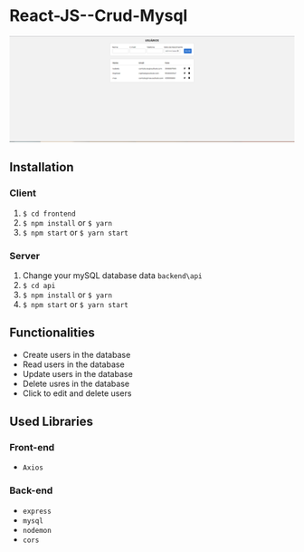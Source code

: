 # React-JS--Crud-Mysql

 <p align ="center">
  <img src="frontend/src/assets/readme.png" width="600px">
</p>

## Installation

### Client

  1. `$ cd frontend`
  2. `$ npm install` or `$ yarn`
  3. `$ npm start` or `$ yarn start`
  
### Server

  1. Change your mySQL database data `backend\api`
  2. `$ cd api`
  3. `$ npm install` or `$ yarn`
  4. `$ npm start` or `$ yarn start`
  
## Functionalities

  + Create users in the database
  + Read users in the database
  + Update users in the database
  + Delete usres in the database
  + Click to edit and delete users
  
## Used Libraries

### Front-end

 +  `Axios`

### Back-end

+ `express`
+ `mysql`
+ `nodemon`
+ `cors`
